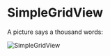 SimpleGridView
===

A picture says a thousand words:

![SimpleGridView](http://i.imgur.com/2DGXwvU.png)